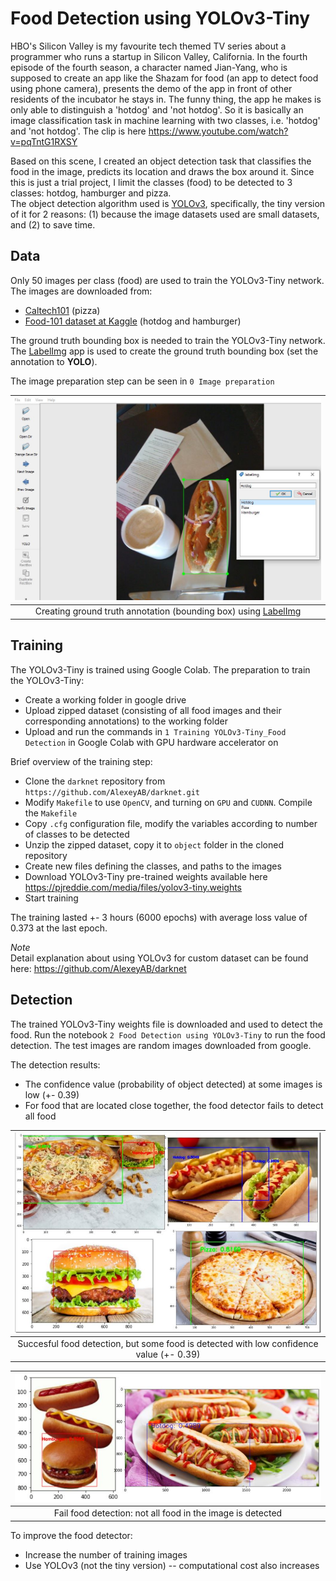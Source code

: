 # Food Detection using YOLOv3-Tiny

HBO's Silicon Valley is my favourite tech themed TV series about a programmer who runs a startup in Silicon Valley, California. 
In the fourth episode of the fourth season, a character named Jian-Yang, who is supposed to create an app like the Shazam for food (an app to detect food using phone camera), presents the demo of the app in front of other residents of the incubator he stays in. The funny thing, the app he makes is only able to distinguish a 'hotdog' and 'not hotdog'. So it is basically an image classification task in machine learning with two classes, i.e. 'hotdog' and 'not hotdog'. The clip is here https://www.youtube.com/watch?v=pqTntG1RXSY  

Based on this scene, I created an object detection task that classifies the food in the image, predicts its location and draws the box around it. Since this is just a trial project, I limit the classes (food) to be detected to 3 classes: hotdog, hamburger and pizza.  
The object detection algorithm used is [YOLOv3](https://arxiv.org/abs/1804.02767), specifically, the tiny version of it for 2 reasons: 
(1) because the image datasets used are small datasets, and (2) to save time.

## Data  
Only 50 images per class (food) are used to train the YOLOv3-Tiny network. The images are downloaded from:
- [Caltech101](http://www.vision.caltech.edu/Image_Datasets/Caltech101/) (pizza) 
- [Food-101 dataset at Kaggle](https://www.kaggle.com/kmader/food41) (hotdog and hamburger)

The ground truth bounding box is needed to train the YOLOv3-Tiny network. The [LabelImg](https://github.com/tzutalin/labelImg) app is used to create the ground truth bounding box (set the annotation to **YOLO**).

The image preparation step can be seen in ``0 Image preparation``

| ![Labelling hotdog](https://github.com/RobyKoeswojo/Food-Detection-using-YOLOv3-Tiny/blob/main/readmeImage/labellingHotdog.JPG?raw=true) |
|:--:| 
| Creating ground truth annotation (bounding box) using [LabelImg](https://github.com/tzutalin/labelImg) |

## Training  
The YOLOv3-Tiny is trained using Google Colab. The preparation to train the YOLOv3-Tiny:
- Create a working folder in google drive
- Upload zipped dataset (consisting of all food images and their corresponding annotations) to the working folder
- Upload and run the commands in ``1 Training YOLOv3-Tiny_Food Detection`` in Google Colab with GPU hardware accelerator on  

Brief overview of the training step:
- Clone the ``darknet`` repository from ``https://github.com/AlexeyAB/darknet.git``
- Modify ``Makefile`` to use ``OpenCV``, and turning on ``GPU`` and ``CUDNN``. Compile the ``Makefile``
- Copy ``.cfg`` configuration file, modify the variables according to number of classes to be detected
- Unzip the zipped dataset, copy it to `object` folder in the cloned repository
- Create new files defining the classes, and paths to the images
- Download YOLOv3-Tiny pre-trained weights available here https://pjreddie.com/media/files/yolov3-tiny.weights
- Start training

The training lasted +- 3 hours (6000 epochs) with average loss value of 0.373 at the last epoch.

*Note*  
Detail explanation about using YOLOv3 for custom dataset can be found here: https://github.com/AlexeyAB/darknet

## Detection
The trained YOLOv3-Tiny weights file is downloaded and used to detect the food. 
Run the notebook ``2 Food Detection using YOLOv3-Tiny`` to run the food detection. 
The test images are random images downloaded from google.  

The detection results:
- The confidence value (probability of object detected) at some images is low (+- 0.39)
- For food that are located close together, the food detector fails to detect all food

| ![Succesful detection](https://github.com/RobyKoeswojo/Food-Detection-using-YOLOv3-Tiny/blob/main/readmeImage/detectFood.JPG?raw=true) |
|:--:| 
| Succesful food detection, but some food is detected with low confidence value (+- 0.39) |

| ![Fail detection](https://github.com/RobyKoeswojo/Food-Detection-using-YOLOv3-Tiny/blob/main/readmeImage/detectFail.JPG?raw=true) |
|:--:| 
| Fail food detection: not all food in the image is detected |

To improve the food detector:
- Increase the number of training images
- Use YOLOv3 (not the tiny version) -- computational cost also increases
